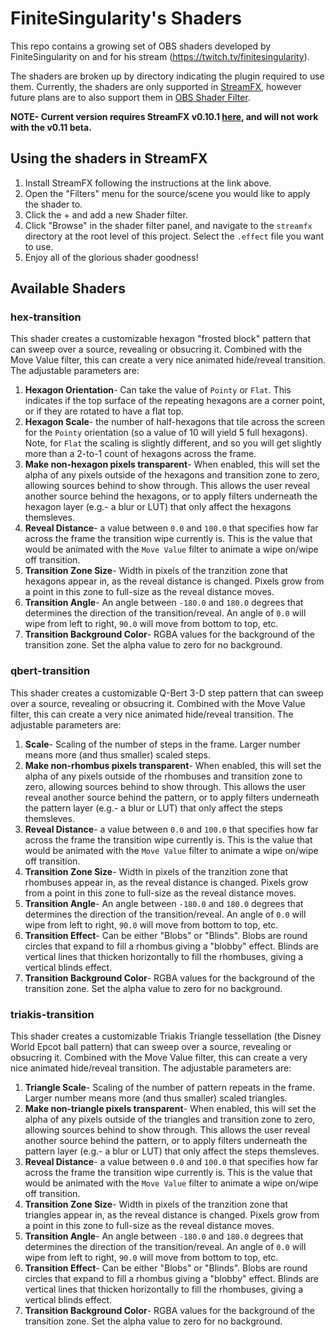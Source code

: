 # FiniteSingularity's Shaders

This repo contains a growing set of OBS shaders developed by FiniteSingularity on and for his stream (https://twitch.tv/finitesingularity).

The shaders are broken up by directory indicating the plugin required to use them. Currently, the shaders are only supported in [StreamFX](https://obsproject.com/forum/resources/streamfx-for-obs%C2%AE-studio.578/), however future plans are to also support them in [OBS Shader Filter](https://obsproject.com/forum/resources/obs-shaderfilter.775/).

**NOTE- Current version requires StreamFX v0.10.1 [here](https://github.com/Xaymar/obs-StreamFX/releases/tag/0.10.1), and will not work with the v0.11 beta.**

## Using the shaders in StreamFX

1. Install StreamFX following the instructions at the link above.
2. Open the "Filters" menu for the source/scene you would like to apply the shader to.
3. Click the + and add a new Shader filter.
4. Click "Browse" in the shader filter panel, and navigate to the `streamfx` directory at the root level of this project. Select the `.effect` file you want to use.
5. Enjoy all of the glorious shader goodness!

## Available Shaders

### hex-transition

This shader creates a customizable hexagon "frosted block" pattern that can sweep over a source, revealing or obsucring it. Combined with the Move Value filter, this can create a very nice animated hide/reveal transition. The adjustable parameters are:

1. **Hexagon Orientation**- Can take the value of `Pointy` or `Flat`. This indicates if the top surface of the repeating hexagons are a corner point, or if they are rotated to have a flat top.
2. **Hexagon Scale**- the number of half-hexagons that tile across the screen for the `Pointy` orientation (so a value of 10 will yield 5 full hexagons). Note, for `Flat` the scaling is slightly different, and so you will get slightly more than a 2-to-1 count of hexagons across the frame.
3. **Make non-hexagon pixels transparent**- When enabled, this will set the alpha of any pixels outside of the hexagons and transition zone to zero, allowing sources behind to show through. This allows the user reveal another source behind the hexagons, or to apply filters underneath the hexagon layer (e.g.- a blur or LUT) that only affect the hexagons themsleves.
4. **Reveal Distance**- a value between `0.0` and `100.0` that specifies how far across the frame the transition wipe currently is. This is the value that would be animated with the `Move Value` filter to animate a wipe on/wipe off transition.
5. **Transition Zone Size**- Width in pixels of the tranzition zone that hexagons appear in, as the reveal distance is changed. Pixels grow from a point in this zone to full-size as the reveal distance moves.
6. **Transition Angle**- An angle between `-180.0` and `180.0` degrees that determines the direction of the transition/reveal. An angle of `0.0` will wipe from left to right, `90.0` will move from bottom to top, etc.
7. **Transition Background Color**- RGBA values for the background of the transition zone. Set the alpha value to zero for no background.

### qbert-transition

This shader creates a customizable Q-Bert 3-D step pattern that can sweep over a source, revealing or obsucring it. Combined with the Move Value filter, this can create a very nice animated hide/reveal transition. The adjustable parameters are:

1. **Scale**- Scaling of the number of steps in the frame. Larger number means more (and thus smaller) scaled steps.
2. **Make non-rhombus pixels transparent**- When enabled, this will set the alpha of any pixels outside of the rhombuses and transition zone to zero, allowing sources behind to show through. This allows the user reveal another source behind the pattern, or to apply filters underneath the pattern layer (e.g.- a blur or LUT) that only affect the steps themsleves.
3. **Reveal Distance**- a value between `0.0` and `100.0` that specifies how far across the frame the transition wipe currently is. This is the value that would be animated with the `Move Value` filter to animate a wipe on/wipe off transition.
4. **Transition Zone Size**- Width in pixels of the tranzition zone that rhombuses appear in, as the reveal distance is changed. Pixels grow from a point in this zone to full-size as the reveal distance moves.
5. **Transition Angle**- An angle between `-180.0` and `180.0` degrees that determines the direction of the transition/reveal. An angle of `0.0` will wipe from left to right, `90.0` will move from bottom to top, etc.
6. **Transition Effect**- Can be either "Blobs" or "Blinds". Blobs are round circles that expand to fill a rhombus giving a "blobby" effect. Blinds are vertical lines that thicken horizontally to fill the rhombuses, giving a vertical blinds effect.
7. **Transition Background Color**- RGBA values for the background of the transition zone. Set the alpha value to zero for no background.

### triakis-transition

This shader creates a customizable Triakis Triangle tessellation (the Disney World Epcot ball pattern) that can sweep over a source, revealing or obsucring it. Combined with the Move Value filter, this can create a very nice animated hide/reveal transition. The adjustable parameters are:

1. **Triangle Scale**- Scaling of the number of pattern repeats in the frame. Larger number means more (and thus smaller) scaled triangles.
2. **Make non-triangle pixels transparent**- When enabled, this will set the alpha of any pixels outside of the triangles and transition zone to zero, allowing sources behind to show through. This allows the user reveal another source behind the pattern, or to apply filters underneath the pattern layer (e.g.- a blur or LUT) that only affect the steps themsleves.
3. **Reveal Distance**- a value between `0.0` and `100.0` that specifies how far across the frame the transition wipe currently is. This is the value that would be animated with the `Move Value` filter to animate a wipe on/wipe off transition.
4. **Transition Zone Size**- Width in pixels of the tranzition zone that triangles appear in, as the reveal distance is changed. Pixels grow from a point in this zone to full-size as the reveal distance moves.
5. **Transition Angle**- An angle between `-180.0` and `180.0` degrees that determines the direction of the transition/reveal. An angle of `0.0` will wipe from left to right, `90.0` will move from bottom to top, etc.
6. **Transition Effect**- Can be either "Blobs" or "Blinds". Blobs are round circles that expand to fill a rhombus giving a "blobby" effect. Blinds are vertical lines that thicken horizontally to fill the rhombuses, giving a vertical blinds effect.
7. **Transition Background Color**- RGBA values for the background of the transition zone. Set the alpha value to zero for no background.
